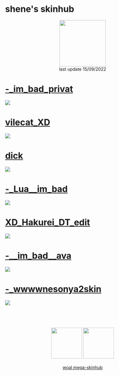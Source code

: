 # shene's skinhub
<p align="center">
<a href="https://www.youtube.com/channel/UCyrCQj2ucrNmaz0SEwCU1LA">
  <img src="https://media.discordapp.net/attachments/739284160090472449/1019860887080804374/222222222.png"  
       width="150"
       height="150"></a>
<br>
last update 15/09/2022
</p>
 
 # [-_im_bad_privat](https://github.com/rudjx3/skins/raw/main/shene/-_im_bad_private.osk)
![](https://cdn.discordapp.com/attachments/739284160090472449/1019858146019254332/screenshot173.jpg)

 # [vilecat_XD](https://github.com/rudjx3/skins/raw/main/shene/vilecat_XD.osk)
![](https://cdn.discordapp.com/attachments/739284160090472449/1019858400231825448/screenshot180.jpg)

 # [dick](https://github.com/rudjx3/skins/raw/main/shene/dick.osk)
![](https://cdn.discordapp.com/attachments/739284160090472449/1019858795939250267/screenshot181.jpg)

 # [-_Lua__im_bad](https://github.com/rudjx3/skins/raw/main/shene/-_Lua__im_bad.osk)
![](https://cdn.discordapp.com/attachments/739284160090472449/1019859221937918032/screenshot183.jpg)

 # [XD_Hakurei_DT_edit](https://github.com/rudjx3/skins/raw/main/shene/XD_Hakurei_DT_edit.osk)
![](https://cdn.discordapp.com/attachments/739284160090472449/1019859752404135936/screenshot185.jpg)

 # [-__im_bad__ava](https://github.com/rudjx3/skins/raw/main/shene/-__im_bad__ava.osk)
![](https://cdn.discordapp.com/attachments/739284160090472449/1019860045363695697/screenshot186.jpg)

 # [-_wwwwnesonya2skin](https://github.com/rudjx3/skins/raw/main/shene/-_wwwwnesonya2skin.osk)
![](https://cdn.discordapp.com/attachments/739284160090472449/1019860619895259186/screenshot187.jpg)

#
<p align="center">
  <br></br>
  <a href="https://www.youtube.com/channel/UCyrCQj2ucrNmaz0SEwCU1LA">
  <img src="https://i.imgur.com/YWbDUUy.png" 
       width="100" 
       height="100"></a>
  <a href="https://twitter.com/shenetea">
  <img src="https://i.imgur.com/PUQ5uWf.png" 
       width="100" 
       height="100"></a>
 <br></br>
 <a href="README.md">woal mega-skinhub</a>
 </p>
